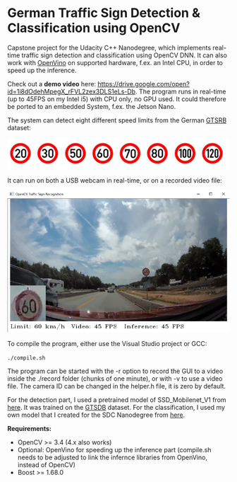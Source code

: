 # German Traffic Sign Detection & Classification using OpenCV

Capstone project for the Udacity C++ Nanodegree, which implements real-time traffic sign detection and classification using OpenCV DNN. It can also work with [OpenVino](https://software.intel.com/en-us/openvino-toolkit) on supported hardware, f.ex. an Intel CPU, in order to speed up the inference.

Check out a **demo video** here: https://drive.google.com/open?id=1i8dOdehMpegX_rFVL2zex3DLS1eLs-Db. The program runs in real-time (up to 45FPS on my Intel i5) with CPU only, no GPU used. It could therefore be ported to an embedded System, f.ex. the Jetson Nano.

The system can detect eight different speed limits from the German [GTSRB](http://benchmark.ini.rub.de/?section=gtsrb&subsection=dataset) dataset:

![](./images/signs.png)


It can run on both a USB webcam in real-time, or on a recorded video file:

![](./images/screenshot.png)


To compile the program, either use the Visual Studio project or GCC:

`./compile.sh`

The program can be started with the -r option to record the GUI to a video inside the ./record folder (chunks of one minute), or with -v to use a video file. The camera ID can be changed in the helper.h file, it is zero by default.

For the detection part, I used a pretrained model of SSD_Mobilenet_V1 from [here](https://github.com/aarcosg/traffic-sign-detection). It was trained on the [GTSDB](http://benchmark.ini.rub.de/?section=gtsdb&subsection=dataset) dataset.  For the classification, I used my own model that I created for the SDC Nanodegree from [here](https://github.com/maxritter/SDC-Traffic-Sign-Recognition). 


**Requirements:**

- OpenCV >= 3.4 (4.x also works)
- Optional: OpenVino for speeding up the inference part (compile.sh needs to be adjusted to link the infernce libraries from OpenVino, instead of OpenCV)
- Boost >= 1.68.0